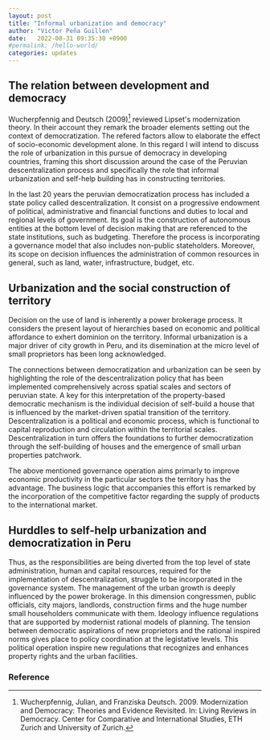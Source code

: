 ```yaml
---
layout: post
title: "Informal urbanization and democracy"
author: "Victor Peña Guillen"
date:   2022-08-31 09:35:30 +0900
#permalink: /hello-world/
categories: updates
---
```


## The relation between development and democracy

Wucherpfennig and Deutsch (2009)[^1] reviewed Lipset's modernization theory. In their account they remark the broader elements setting out the context of democratization. The refered factors allow to elaborate the effect of socio-economic development alone.
In this regard I will intend to discuss the role of urbanization in this pursue of democracy in developing countries, framing this short discussion around the case of the Peruvian descentralization process and specifically the role that informal urbanization and self-help building has in constructing territories.

In the last 20 years the peruvian democratization process has included a state policy called descentralization. It consist on a progressive endowment of political, administrative and financial functions and duties to local and regional levels of government. Its goal is the construction of autonomous entities at the bottom level of decision making that are referenced to the state institutions, such as budgeting.
Therefore the process is incorporating a governance model that also includes non-public stateholders. Moreover, its scope on decision influences the administration of common resources in general, such as land, water, infrastructure, budget, etc.

## Urbanization and the social construction of territory

Decision on the use of land is inherently a power brokerage process. It considers the present layout of hierarchies based on economic and political affordance to exhert dominion on the territory.
Informal urbanization is a major driver of city growth in Peru, and its disemination at the micro level of small proprietors has been long acknowledged.

The connections between democratization and urbanization can be seen by highlighting the role of the descentralization policy that has been implemented comprehensively across spatial scales and sectors of peruvian state. A key for this interpretation of the property-based democratic mechanism is the individual decision of self-build a house that is influenced by the market-driven spatial transition of the territory.
Descentralization is a political and economic process, which is functional to capital reproduction and circulation within the territorial scales. Descentralization in turn offers the foundations to further democratization through the self-building of houses and the emergence of small urban properties patchwork.

The above mentioned governance operation aims primarly to improve economic productivity in the particular sectors the territory has the advantage. The business logic that accompanies this effort is remarked by the incorporation of the competitive factor regarding the supply of products to the international market.

## Hurddles to self-help urbanization and democratization in Peru

Thus, as the responsibilities are being diverted from the top level of state administration, human and capital resources, required for the implementation of descentralization, struggle to be incorporated in the governance system.
The management of the urban growth is deeply influenced by the power brokerage.
In this dimension congressmen, public officials, city majors, landlords, construction firms and the huge number small householders communicate with them.
Ideology influence regulations that are supported by modernist rational models of planning.
The tension between democratic aspirations of new proprietors and the rational inspired norms gives place to policy coordination at the legistative levels. This political operation inspire new regulations that recognizes and enhances property rights and the urban facilities.

### Reference

[^1]: Wucherpfennig, Julian, and Franziska Deutsch. 2009. Modernization and Democracy: Theories and Evidence Revisited. In: Living Reviews in Democracy. Center for Comparative and International Studies, ETH Zurich and University of Zurich.
